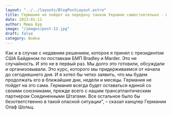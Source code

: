 ```yaml
---
layout: "../../layouts/BlogPostLayout.astro"
title: Германия не пойдет на передачу танков Украине самостоятельно - Шольц
date: 2023-01-11
author: Миша Бур
image: "/images/post-12.jpg"
draft: false
category: Война
---
```


Как и в случае с недавним решением, которое я принял с президентом США Байденом по поставкам БМП Bradley и Marder. Это не случайность. И это не в первый раз. Мы долго это готовили, обсуждали и организовывали. Это курс, которого мы придерживаемся от начала до сегодняшнего дня. И я хотел бы четко заявить, что мы будем продолжать его в ближайшие дни, недели и месяцы. Германия не пойдет на это сама. Германия всегда будет оставаться единой со своими союзниками, прежде всего с нашим трансатлантическим партнером Соединенными Штатами. Все остальное было бы безответственно в такой опасной ситуации", – сказал канцлер Германии Олаф Шольц.
